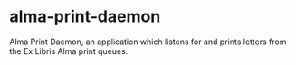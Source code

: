# alma-print-daemon
 Alma Print Daemon, an application which listens for and prints letters from the Ex Libris Alma print queues. 
